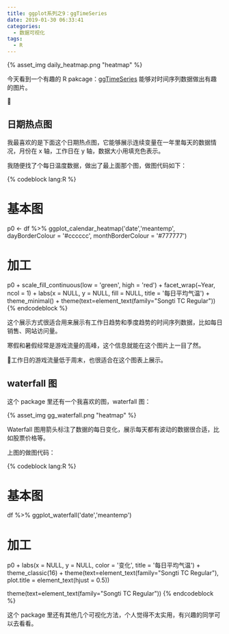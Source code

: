 ```yaml
---
title: ggplot系列之9：ggTimeSeries
date: 2019-01-30 06:33:41
categories:
  - 数据可视化
tags:
  - R
---
```


{% asset_img daily_heatmap.png  "heatmap" %}

今天看到一个有趣的 R pakcage：[ggTimeSeries](https://github.com/AtherEnergy/ggTimeSeries) 能够对时间序列数据做出有趣的图片。

<!-- more -->

## 日期热点图

我最喜欢的是下面这个日期热点图，它能够展示连续变量在一年里每天的数据情况，月份在 x 轴，工作日在 y 轴，数据大小用填充色表示。


我随便找了个每日温度数据，做出了最上面那个图，做图代码如下：

{% codeblock lang:R %}
# 基本图
p0 <- df %>%
  ggplot_calendar_heatmap('date','meantemp', dayBorderColour = '#cccccc', monthBorderColour = '#777777')

# 加工
p0 +
  scale_fill_continuous(low = 'green', high = 'red') + 
  facet_wrap(~Year, ncol = 1) +
  labs(x = NULL,
       y = NULL,
       fill = NULL,
       title = '每日平均气温') +
  theme_minimal() +
  theme(text=element_text(family="Songti TC Regular")) 
{% endcodeblock %}

这个展示方式很适合用来展示有工作日趋势和季度趋势的时间序列数据，比如每日销售、网站访问量。

寒假和暑假经常是游戏流量的高峰，这个信息就能在这个图片上一目了然。

工作日的游戏流量低于周末，也很适合在这个图表上展示。

## waterfall 图

这个 package 里还有一个我喜欢的图，waterfall 图：

{% asset_img gg_waterfall.png  "heatmap" %}

Waterfall 图用箭头标注了数据的每日变化，展示每天都有波动的数据很合适，比如股票价格等。

上图的做图代码：

{% codeblock lang:R %}
# 基本图
df %>%
  ggplot_waterfall('date','meantemp')

# 加工
p0 +
  labs(x = NULL,
       y = NULL,
       color = '变化',
       title = '每日平均气温') +
  theme_classic(16) +
  theme(text=element_text(family="Songti TC Regular"),
        plot.title = element_text(hjust = 0.5)) 

  theme(text=element_text(family="Songti TC Regular")) 
{% endcodeblock %}

这个 package 里还有其他几个可视化方法，个人觉得不太实用，有兴趣的同学可以去看看。
